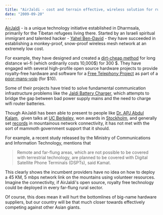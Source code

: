 ```yaml
---
title: "AirJaldi - cost and terrain effective, wireless solution for rural communities"
date: "2009-09-20"
---
```


[AirJaldi](http://www.airjaldi.org/) - is a unique technology initiative established in Dharmsala, primarily for the Tibetan refugees living there. Started by an Israeli spiritual immigrant and talented hacker - [Yahel Ben-David](http://www.npr.org/templates/story/story.php?storyId=5631353) - they have succeeded in establishing a monkey-proof, snow-proof wireless mesh network at an extremely low cost.

For example, they have designed and created a [dirt-cheap method](http://drupal.airjaldi.com/node/74) for long distance wi-fi (which ordinarily costs 10,000$) for 300 $. They have engaged with several high-profile open source hardware projects to provide royalty-free hardware and software for a [Free Telephony Project](http://rowetel.com/ucasterisk/) as part of a [poor-mans-voip](http://tibtec.org/?q=node/97) (for $10).

Some of their projects have tried to solve fundamental communication infrastructure problems like the [Jaldi Battery Charger](http://drupal.airjaldi.com/node/69), which attempts to bridge the gap between bad power supply mains and the need to charge wifi router batteries.

Though AirJaldi has been able to present to people like [Dr. APJ Abdul Kalam](http://drupal.airjaldi.com/node/76),  given talks at [UC Berkeley](http://drupal.airjaldi.com/node/71), won awards in [Stockholm](http://drupal.airjaldi.com/node/93), and generally set [records](http://drupal.airjaldi.com/node/106) in mountainous network connectivity, it has not met with the sort of mammoth government support that it should.

For example, a recent study released by the Ministry of Communications and Information Technology, mentions that

> Remote and far-flung areas, which are not possible to be covered with terrestrial technology, are planned to be covered with Digital Satellite Phone Terminals (DSPTs), said Kamat.

This clearly shows the incumbent providers have no idea on how to deploy a 45 KM, 5 mbps network link on the mountains using volunteer resources. Imagine the connectivity, if AirJaldi's open source, royalty free technology could be deployed in every far-flung rural sector.

Of course, this does mean it will hurt the bottomlines of big-name hardware suppliers, but our country will be that much closer towards effectively competing against other Asian giants.

